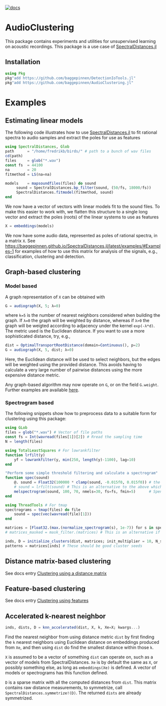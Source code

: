 [![docs](https://img.shields.io/badge/docs-latest-blue.svg)](https://baggepinnen.github.io/SpectralDistances.jl/latest)

# AudioClustering
This package contains experiments and utilities for unsupervised learning on acoustic recordings. This package is a use case of [SpectralDistances.jl](https://github.com/baggepinnen/SpectralDistances.jl)

## Installation

```julia
using Pkg
pkg"add https://github.com/baggepinnen/DetectionIoTools.jl"
pkg"add https://github.com/baggepinnen/AudioClustering.jl"
```

# Examples

## Estimating linear models
The following code illustrates how to use [SpectralDistances.jl](https://github.com/baggepinnen/SpectralDistances.jl) to fit rational spectra to audio samples and extract the poles for use as features
```julia
using SpectralDistances, Glob
path      = "/home/fredrikb/birds/" # path to a bunch of wav files
cd(path)
files     = glob("*.wav")
const fs  = 44100
na        = 20
fitmethod = LS(na=na)

models    = mapsoundfiles(files) do sound
     sound = SpectralDistances.bp_filter(sound, (50/fs, 18000/fs))
     SpectralDistances.fitmodel(fitmethod, sound)
end
```
We now have a vector of vectors with linear models fit to the sound files. To make this easier to work with, we flatten this structure to a single long vector and extract the poles (roots) of the linear systems to use as features
```julia
X = embeddings(models)
```

We now have some audio data, represented as poles of rational spectra, in a matrix `X`. See https://baggepinnen.github.io/SpectralDistances.jl/latest/examples/#Examples-1 for examples of how to use this matrix for analysis of the signals, e.g., classification, clustering and detection.


## Graph-based clustering

### Model based

A graph representation of `X` can be obtained with
```julia
G = audiograph(X, 5; λ=0)
```
where `k=5` is the number of nearest neighbors considered when building the graph. If `λ=0` the graph will be weighted by distance, whereas if  `λ>0` the graph will be weigted according to adjacency under the kernel `exp(-λ*d)`. The metric used is the Euclidean distance. If you want to use a more sophisticated distance, try, e.g.,
```julia
dist = OptimalTransportRootDistance(domain=Continuous(), p=2)
G = audiograph(X, 5, dist; λ=0)
```
Here, the Euclidean distance will be used to select neighbors, but the edges will be weighted using the provided distance. This avoids having to calculate a very large number of pairwise distances using the more expensive distance metric.

Any graph-based algorithm may now operate on `G`, or on the field `G.weight`. Further examples are available [here](https://baggepinnen.github.io/SpectralDistances.jl/latest/examples/#Pairwise-distance-matrix-1).

### Spectrogram based

The following snippets show how to preprocess data to a suitable form for clustering using this package:

```julia
using GLob
files = glob("*.wav") # Vector of file paths
const fs = Int(wavread(files[1])[2]) # Rread the sampling time
N = length(files)

using TotalLeastSquares # For lowrankfilter
function lrfilt(y)
    yf = lowrankfilter(y, min(250, length(y)-1100), lag=10)
end

"Perform some simple threshold filtering and calculate a spectrogram"
function spec(sound)
    @. sound = Float32(100000 * clamp(sound, -0.015f0, 0.015f0)) # the 100000 multiplier is to normalize the Float32 data for better numerical performance. Tune all parameters to you use case.
    # sound = lrfilt(sound) # This is an alternative to the above which is *much* better, but also much slower
    melspectrogram(sound, 100, 70, nmels=30, fs=fs, fmin=5)      # Spend some time making sure spectrogram representation is good.
end

using ThreadTools # For tmap
spectrograms = tmap(files) do file
    sound = spec(vec(wavread(file)[1]))
end

matrices = [Float32.(max.(normalize_spectrogram(s), 1e-7)) for s in spectrograms]
# matrices_masked = mask_filter.(matrices) # This is an alternative if the lowrankfilter is not used https://baggepinnen.github.io/SpectralDistances.jl/latest/distances/#SpectralDistances.mask_filter

inds, D = initialize_clusters(dist, matrices; init_multiplier = 10, N_seeds = 100)
patterns = matrices[inds] # These should be good cluster seeds
```


## Distance matrix-based clustering
See docs entry [Clustering using a distance matrix](https://baggepinnen.github.io/SpectralDistances.jl/latest/taskview/#Clustering-using-a-distance-matrix-1)

## Feature-based clustering
See docs entry [Clustering using features](https://baggepinnen.github.io/SpectralDistances.jl/latest/taskview/#Clustering-using-features-1)


## Accelerated k-nearest neighbor
```julia
inds, dists, D = knn_accelerated(dist, X, k, Xe=X; kwargs...)
```

Find the nearest neighbor from using distance metric `dist` by first finding the `k` nearest neighbors using Euclidean distance on embeddings produced from `Xe`, and then using `dist` do find the smallest distance within those `k`.

`X` is assumed to be a vector of something `dist` can operate on, such as a vector of models from SpectralDistances. `Xe` is by default the same as `X`, or possibly something else, as long as `embeddings(Xe)` is defined. A vector of models or spectrograms has this function defined.

`D` is a sparse matrix with all the computed distances from `dist`. This matrix contains raw distance measurements, to symmetrize, call `SpectralDistances.symmetrize!(D)`. The returned `dists` are already symmetrized.

<!-- ## Low-rank model
To derive some insights into the data, we may attempt to fit a low-rank model. I have chosen some (hopefully) resonable defaults in the function `lowrankmodel`, but more control can always be recovered by using [LowRankModels.jl](https://github.com/madeleineudell/LowRankModels.jl) directly.
```julia
using AudioClustering
U,V,ch = AudioClustering.lowrankmodel(X; λ=0.00001)
heatmap(abs.(U), title="Features")
heatmap(abs.(sqrt.(abs.(V[2:end,:]))), title="Feature activations")
plot(ch.objective, lab="", title="Linear model convergence")

julia> mean(abs2, X - U'V)
0.0005889785344933411
```
![window](figs/features.svg)
![window](figs/featureact.svg)
![window](figs/convergence.svg)

The model `X ≈ U'V` has a nice sparse structure. Features 30 and upward are mostly not activated, apart from for a small number of clips.

We might for instance want to inspect the audio clip that has the largest activation of feature 35
```julia
ind = findmax(V[35,:])[2]
file = AudioClustering.model2file(modelsv[ind], models, files)
wavplay(file)
```
(it sounds funny) -->
